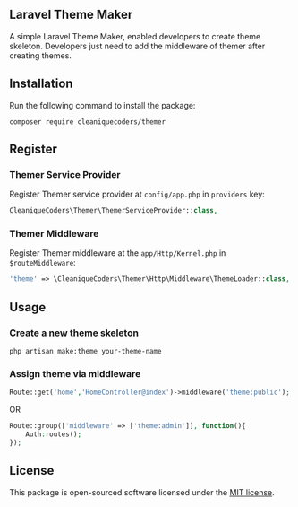 ## Laravel Theme Maker

A simple Laravel Theme Maker, enabled developers to create theme skeleton. Developers just need to add the middleware of themer after creating themes.

## Installation

Run the following command to install the package:

```
composer require cleaniquecoders/themer
```

## Register

### Themer Service Provider

Register Themer service provider at `config/app.php` in `providers` key:

```php
CleaniqueCoders\Themer\ThemerServiceProvider::class,
```

### Themer Middleware

Register Themer middleware at the `app/Http/Kernel.php` in `$routeMiddleware`:

```php
'theme' => \CleaniqueCoders\Themer\Http\Middleware\ThemeLoader::class,
```

## Usage

### Create a new theme skeleton

```
php artisan make:theme your-theme-name
```

### Assign theme via middleware

```php
Route::get('home','HomeController@index')->middleware('theme:public');
```

OR 

```php
Route::group(['middleware' => ['theme:admin']], function(){
	Auth:routes();
});
```

## License

This package is open-sourced software licensed under the [MIT license](http://opensource.org/licenses/MIT).